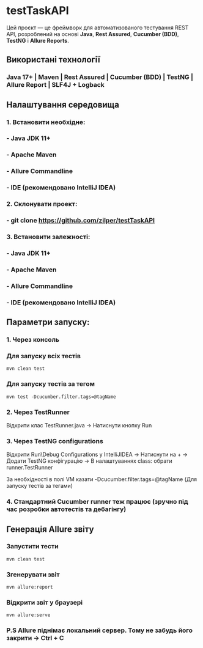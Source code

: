 # testTaskAPI
Цей проєкт — це фреймворк для автоматизованого тестування REST API, розроблений на основі **Java**, **Rest Assured**, **Cucumber (BDD)**, **TestNG** і **Allure Reports**.

## **Використані технології**

### **Java 17+** | **Maven** | **Rest Assured** | **Cucumber (BDD)** | **TestNG** | **Allure Report** | **SLF4J + Logback** 

## Налаштування середовища

### 1. Встановити необхідне:
### - **Java JDK 11+**
### - **Apache Maven**
### - **Allure Commandline**
### - IDE (рекомендовано **IntelliJ IDEA**)

### 2. Склонувати проект:
### - git clone https://github.com/zilper/testTaskAPI

### 3. Встановити залежності:
### - **Java JDK 11+**
### - **Apache Maven**
### - **Allure Commandline**
### - IDE (рекомендовано **IntelliJ IDEA**)

## Параметри запуску:
### 1. Через консоль
### Для запуску всіх тестів

    mvn clean test

### Для запуску тестів за тегом

    mvn test -Dcucumber.filter.tags=@tagName

### 2. Через TestRunner

Відкрити клас TestRunner.java -> Натиснути кнопку Run

### 3. Через TestNG configurations

Відкрити Run\Debug Configurations у IntelliJIDEA -> Натиснути на + -> Додати TestNG конфігурацію ->  В налаштуваннях class: обрати runner.TestRunner

За необхідності в полі VM казати -Dcucumber.filter.tags=@tagName (Для запуску тестів за тегами)

### 4. Стандартний Cucumber runner теж працює (зручно під час розробки автотестів та дебагінгу)

## Генерація Allure звіту
### Запустити тести

    mvn clean test

### Згенерувати звіт

    mvn allure:report

### Відкрити звіт у браузері

    mvn allure:serve

### P.S Allure піднімає локальний сервер. Тому не забудь його закрити -> Ctrl + C

    